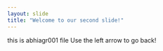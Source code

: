 ```yaml
---
layout: slide
title: "Welcome to our second slide!"
---
```


this is abhiagr001 file
Use the left arrow to go back!
